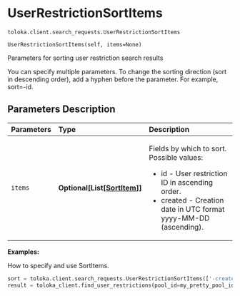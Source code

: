 # UserRestrictionSortItems
`toloka.client.search_requests.UserRestrictionSortItems`

```
UserRestrictionSortItems(self, items=None)
```

Parameters for sorting user restriction search results


You can specify multiple parameters.
To change the sorting direction (sort in descending order), add a hyphen before the parameter. For example, sort=-id.

## Parameters Description

| Parameters | Type | Description |
| :----------| :----| :-----------|
`items`|**Optional\[List\[[SortItem](toloka.client.search_requests.SortItem.md)\]\]**|<p>Fields by which to sort. Possible values:<ul><li>id - User restriction ID in ascending order.</li><li>created - Creation date in UTC format yyyy-MM-DD (ascending).</li></ul></p>

**Examples:**

How to specify and use SortItems.

```python
sort = toloka.client.search_requests.UserRestrictionSortItems(['-created', 'id'])
result = toloka_client.find_user_restrictions(pool_id=my_pretty_pool_id, sort=sort, limit=10)
```
